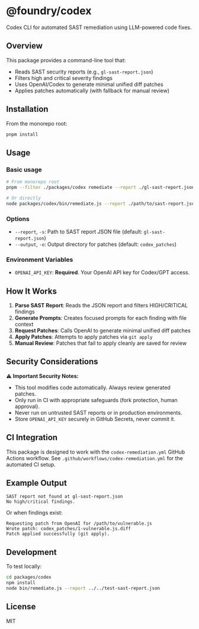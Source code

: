 # @foundry/codex

Codex CLI for automated SAST remediation using LLM-powered code fixes.

## Overview

This package provides a command-line tool that:
- Reads SAST security reports (e.g., `gl-sast-report.json`)
- Filters high and critical severity findings
- Uses OpenAI/Codex to generate minimal unified diff patches
- Applies patches automatically (with fallback for manual review)

## Installation

From the monorepo root:

```bash
pnpm install
```

## Usage

### Basic usage

```bash
# From monorepo root
pnpm --filter ./packages/codex remediate --report ./gl-sast-report.json

# Or directly
node packages/codex/bin/remediate.js --report ./path/to/sast-report.json
```

### Options

- `--report`, `-s`: Path to SAST report JSON file (default: `gl-sast-report.json`)
- `--output`, `-o`: Output directory for patches (default: `codex_patches`)

### Environment Variables

- `OPENAI_API_KEY`: **Required**. Your OpenAI API key for Codex/GPT access.

## How It Works

1. **Parse SAST Report**: Reads the JSON report and filters HIGH/CRITICAL findings
2. **Generate Prompts**: Creates focused prompts for each finding with file context
3. **Request Patches**: Calls OpenAI to generate minimal unified diff patches
4. **Apply Patches**: Attempts to apply patches via `git apply`
5. **Manual Review**: Patches that fail to apply cleanly are saved for review

## Security Considerations

⚠️ **Important Security Notes:**

- This tool modifies code automatically. Always review generated patches.
- Only run in CI with appropriate safeguards (fork protection, human approval).
- Never run on untrusted SAST reports or in production environments.
- Store `OPENAI_API_KEY` securely in GitHub Secrets, never commit it.

## CI Integration

This package is designed to work with the `codex-remediation.yml` GitHub Actions workflow. See `.github/workflows/codex-remediation.yml` for the automated CI setup.

## Example Output

```
SAST report not found at gl-sast-report.json
No high/critical findings.
```

Or when findings exist:

```
Requesting patch from OpenAI for /path/to/vulnerable.js
Wrote patch: codex_patches/1-vulnerable.js.diff
Patch applied successfully (git apply).
```

## Development

To test locally:

```bash
cd packages/codex
npm install
node bin/remediate.js --report ../../test-sast-report.json
```

## License

MIT
